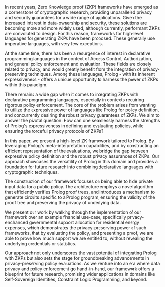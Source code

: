 In recent years, Zero Knowledge proof (ZKP) frameworks have emerged as a cornerstone of cryptographic research, providing unparalleled privacy and security guarantees for a wide range of applications.  Given the increased interest in data-ownership and security, these solutions are becoming more and more widely used, although currently, performant ZKPs are convoluted to design. For this reason, frameworks for high-level languages for generating ZKPs have been proposed. These generally use imperative languages, with very few exceptions. 

At the same time, there has been a resurgence of interest in declarative programming languages in the context of Access Control, Authorization, and general policy enforcement and evaluation. These fields are closely related to privacy, and would greatly benefit from the integration of privacy-preserving techniques. Among these languages, Prolog  - with its inherent expressiveness -  offers a unique opportunity to harness the power of ZKPs within this paradigm.  

There remains a wide gap when it comes to integrating ZKPs with declarative programming languages, especially in contexts requiring rigorous policy enforcement. The core of the problem arises from wanting to utilize the expressive power of languages like Prolog for policy definition, and concurrently desiring the robust privacy guarantees of ZKPs. We aim to answer the pivotal question: How can one seamlessly harness the strengths of Prolog's expressiveness in defining and evaluating policies, while ensuring the forceful privacy protocols of ZKPs?

In this paper, we present a high-level ZK framework tailored to Prolog. By leveraging Prolog's meta-interpretation capabilities, and by constructing an efficient representation of the evaluations, we bridge the gap between expressive policy definition and the robust privacy assurances of ZKPs. Our approach showcases the versatility of Prolog in this domain and provides a foundation for future research into combining declarative languages with cryptographic techniques.

The construction of our framework focuses on being able to hide private input data for a public policy. The architecture employs a novel algorithm that efficiently verifies Prolog proof trees, and introduces a mechanism to generate circuits specific to a Prolog program, ensuring the validity of the proof tree and preserving the privacy of underlying data. 

We present our work by walking through the implementation of our framework over an example financial use-case, specifically privacy-enchanced governmental support allocation for residential energy expenses, which demonstrates the privacy-preserving power of such frameworks, that by evaluating the policy, and presenting a proof, we are able to prove how much support we are entitled to, without revealing the underlying credentials or statistics.

Our approach not only underscores the vast potential of integrating Prolog with ZKPs but also sets the stage for groundbreaking advancements in privacy-preserving policy evaluations. As we venture into an era where data privacy and policy enforcement go hand-in-hand, our framework offers a blueprint for future research, promising wider applications in domains like Self-Sovereign Identities, Constraint Logic Programming, and beyond.
